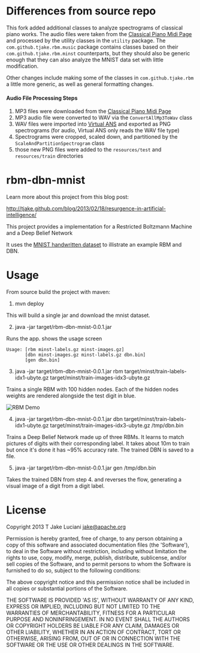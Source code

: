 Differences from source repo
============================

This fork added additional classes to analyze spectrograms of classical piano works. The audio files were taken from the [Classical Piano Midi Page](http://www.piano-midi.de/) and processed by the utility classes in the `utility` package. The `com.github.tjake.rbm.music` package contains classes based on their `com.github.tjake.rbm.minst` counterparts, but they should also be generic enough that they can also analyze the MNIST data set with little modification.

Other changes include making some of the classes in `com.github.tjake.rbm` a little more generic, as well as general formatting changes.

#### Audio File Processing Steps

1. MP3 files were downloaded from the [Classical Piano Midi Page](http://www.piano-midi.de/)
1. MP3 audio file were converted to WAV via the `ConvertAllMp3ToWav` class
1. WAV files were imported into [Virtual ANS](http://www.warmplace.ru/soft/ans/) and exported as PNG spectrograms (for audio, Virtual ANS only reads the WAV file type)
1. Spectrograms were cropped, scaled down, and partitioned by the `ScaleAndPartitionSpectrogram` class
1. those new PNG files were added to the `resources/test` and `resources/train` directories

rbm-dbn-mnist
==========

Learn more about this project from this blog post: 

http://tjake.github.com/blog/2013/02/18/resurgence-in-artificial-intelligence/

This project provides a implementation for a Restricted Boltzmann Machine and a Deep Belief Network

It uses the [MNIST handwritten dataset](http://yann.lecun.com/exdb/mnist/) to illistrate an example RBM and DBN.

Usage
=====

From source build the project with maven:

1. mvn deploy

This will build a single jar and download the mnist dataset.

2. java -jar target/rbm-dbn-mnist-0.0.1.jar 

Runs the app. shows the usage screen

````
Usage: [rbm minst-labels.gz minst-images.gz]
	   [dbn minst-images.gz minst-labels.gz dbn.bin]
	   [gen dbn.bin]
````

3. java -jar target/rbm-dbn-mnist-0.0.1.jar rbm target/minst/train-labels-idx1-ubyte.gz target/minst/train-images-idx3-ubyte.gz

Trains a single RBM with 100 hidden nodes.  Each of the hidden nodes weights are rendered alongside the test digit in blue.

![RBM Demo](http://tjake.github.com/images/MinstRBM.png)


4. java -jar target/rbm-dbn-mnist-0.0.1.jar dbn target/minst/train-labels-idx1-ubyte.gz target/minst/train-images-idx3-ubyte.gz /tmp/dbn.bin

Trains a Deep Belief Network made up of three RBMs.  It learns to match pictures of digits with their corresponding label. It takes about 10m to train but once it's done it has ~95% accuracy rate.  The trained DBN is saved to a file.

5. java -jar target/rbm-dbn-mnist-0.0.1.jar gen /tmp/dbn.bin

Takes the trained DBN from step 4. and reverses the flow, generating a visual image of a digit from a digit label.

License
=======

Copyright 2013 T Jake Luciani <jake@apache.org>

Permission is hereby granted, free of charge, to any person obtaining a copy of
this software and associated documentation files (the 'Software'), to deal in
the Software without restriction, including without limitation the rights to
use, copy, modify, merge, publish, distribute, sublicense, and/or sell copies of
the Software, and to permit persons to whom the Software is furnished to do so,
subject to the following conditions:

The above copyright notice and this permission notice shall be included in all
copies or substantial portions of the Software.

THE SOFTWARE IS PROVIDED 'AS IS', WITHOUT WARRANTY OF ANY KIND, EXPRESS OR
IMPLIED, INCLUDING BUT NOT LIMITED TO THE WARRANTIES OF MERCHANTABILITY, FITNESS
FOR A PARTICULAR PURPOSE AND NONINFRINGEMENT. IN NO EVENT SHALL THE AUTHORS OR
COPYRIGHT HOLDERS BE LIABLE FOR ANY CLAIM, DAMAGES OR OTHER LIABILITY, WHETHER
IN AN ACTION OF CONTRACT, TORT OR OTHERWISE, ARISING FROM, OUT OF OR IN
CONNECTION WITH THE SOFTWARE OR THE USE OR OTHER DEALINGS IN THE SOFTWARE. 

